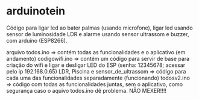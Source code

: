 # arduinotein

Código para ligar led ao bater palmas (usando microfone), ligar led usando sensor de luminosidade LDR e alarme usando sensor ultrassom e buzzer, com arduíno (ESP8266).

arquivo todos.ino => contém todas as funcionalidades e o aplicativo (em andamento)
codigowifi.ino => contém um código para servir de base para criação do wifi e ligar e desligar LED do ESP (senha: 12345678; acessar pelo ip 192.168.0.65)
LDR, Piscina e sensor_de_ultrassom => código para cada uma das funcionalidades separadamente (funcionando)
todosv2.ino => código com todas as funcionalidades juntas, sem o aplicativo, como segurança caso o aquivo todos.ino dê problema. NÃO MEXER!!!!
